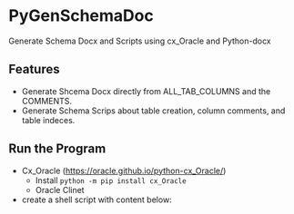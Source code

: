 # PyGenSchemaDoc
Generate Schema Docx and Scripts using cx_Oracle and Python-docx

## Features
- Generate Shcema Docx directly from ALL_TAB_COLUMNS and the COMMENTS.
- Generate Schema Scrips about table creation, column comments, and table indeces.

  
## Run the Program
- Cx_Oracle (https://oracle.github.io/python-cx_Oracle/)
    - Install `python -m pip install cx_Oracle`
    - Oracle Clinet
- create a shell script with content below:
